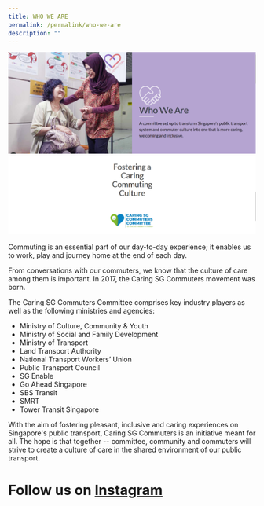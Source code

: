 ```yaml
---
title: WHO WE ARE
permalink: /permalink/who-we-are
description: ""
---
```

![who we are](/images/who-we-are.png)
![foster-care](/images/foster-care.png)

Commuting is an essential part of our day-to-day experience; it enables us to work, play and journey home at the end of each day.

From conversations with our commuters, we know that the culture of care among them is important. In 2017, the Caring SG Commuters movement was born.              

The Caring SG Commuters Committee comprises key industry players as well as the following ministries and agencies:

*   Ministry of Culture, Community & Youth
*   Ministry of Social and Family Development
*   Ministry of Transport
*   Land Transport Authority
*   National Transport Workers’ Union
* Public Transport Council
*   SG Enable 
*   Go Ahead Singapore
*   SBS Transit
*   SMRT
*   Tower Transit Singapore

With the aim of fostering pleasant, inclusive and caring experiences on Singapore's public transport, Caring SG Commuters is an initiative meant for all. The hope is that together -- committee, community and commuters will strive to create a culture of care in the shared environment of our public transport.

# Follow us on [Instagram](http://instagram.com/caringsgcommuters)